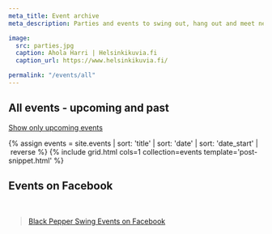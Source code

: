 ```yaml
---
meta_title: Event archive
meta_description: Parties and events to swing out, hang out and meet new friends. Event archive.

image:
  src: parties.jpg
  caption: Ahola Harri | Helsinkikuvia.fi
  caption_url: https://www.helsinkikuvia.fi/

permalink: "/events/all"
---
```


## All events - upcoming and past
  <a href="{{ site.url }}/events/">Show only upcoming events</a>

{% assign events = site.events | sort: 'title' | sort: 'date' | sort: 'date_start' | reverse %}
{% include grid.html cols=1 collection=events template='post-snippet.html' %}

## Events on Facebook
<br>

<div class="fb-page" data-href="https://www.facebook.com/blackpepperswing/" data-tabs="events" data-width="320" data-height="480" data-small-header="true" data-adapt-container-width="true" data-hide-cover="false" data-show-facepile="true"><blockquote cite="https://www.facebook.com/blackpepperswing/" class="fb-xfbml-parse-ignore"><a href="https://www.facebook.com/blackpepperswing/">Black Pepper Swing Events on Facebook</a></blockquote></div>
